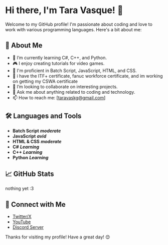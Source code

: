 # Hi there, I'm Tara Vasque! 👋

Welcome to my GitHub profile! I'm passionate about coding and love to work with various programming languages. Here's a bit about me:

## 🚀 About Me
- 🌱 I’m currently learning C#, C++, and Python.
- 🎮 I enjoy creating tutorials for video games.
- 💼 I'm proficient in Batch Script, JavaScript, HTML, and CSS.
- 💼 i have the ITF+ certificate, fanuc workforce certificate, and im working on getting my CSWA certificate
- 👯 I’m looking to collaborate on interesting projects.
- 💬 Ask me about anything related to coding and technology.
- 📫 How to reach me: [taravaskg@gmail.com]

## 🛠️ Languages and Tools
- **Batch Script** ***moderate***
- **JavaScript** ***avid***
- **HTML & CSS** ***moderate***
- **C#** ***Learning***
- **C++** ***Learning***
- **Python** ***Learning***

## 📈 GitHub Stats
nothing yet :3

## 🔗 Connect with Me
- [Twitter/X](<>)
- [YouTube](<https://www.youtube.com/@TaravaskQ>)
- [Discord Server](<https://discord.gg/invite/invlinknull>)

Thanks for visiting my profile! Have a great day! 😊
